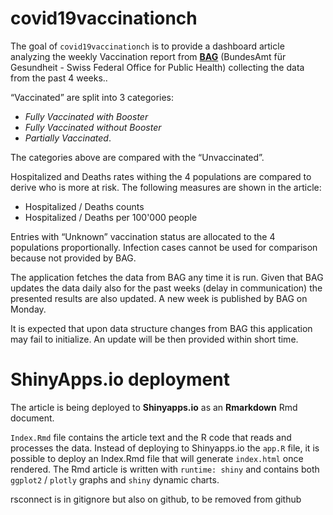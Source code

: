 
<!-- README.md is generated from README.Rmd. Please edit that file -->

# covid19vaccinationch

The goal of `covid19vaccinationch` is to provide a dashboard article
analyzing the weekly Vaccination report from
[**BAG**](https://www.bag.admin.ch/bag/en/home.html) (BundesAmt für
Gesundheit - Swiss Federal Office for Public Health) collecting the data
from the past 4 weeks..

“Vaccinated” are split into 3 categories:  
- *Fully Vaccinated with Booster*  
- *Fully Vaccinated without Booster*  
- *Partially Vaccinated*.

The categories above are compared with the “Unvaccinated”.

Hospitalized and Deaths rates withing the 4 populations are compared to
derive who is more at risk. The following measures are shown in the
article:  
- Hospitalized / Deaths counts  
- Hospitalized / Deaths per 100'000 people

Entries with “Unknown” vaccination status are allocated to the 4
populations proportionally. Infection cases cannot be used for
comparison because not provided by BAG.

The application fetches the data from BAG any time it is run. Given that
BAG updates the data daily also for the past weeks (delay in
communication) the presented results are also updated. A new week is
published by BAG on Monday.

It is expected that upon data structure changes from BAG this
application may fail to initialize. An update will be then provided
within short time.

# ShinyApps.io deployment

The article is being deployed to **Shinyapps.io** as an **Rmarkdown**
Rmd document.

`Index.Rmd` file contains the article text and the R code that reads and
processes the data. Instead of deploying to Shinyapps.io the `app.R`
file, it is possible to deploy an Index.Rmd file that will generate
`index.html` once rendered. The Rmd article is written with
`runtime: shiny` and contains both `ggplot2` / `plotly` graphs and
`shiny` dynamic charts.


rsconnect is in gitignore but also on github, to be removed from github

